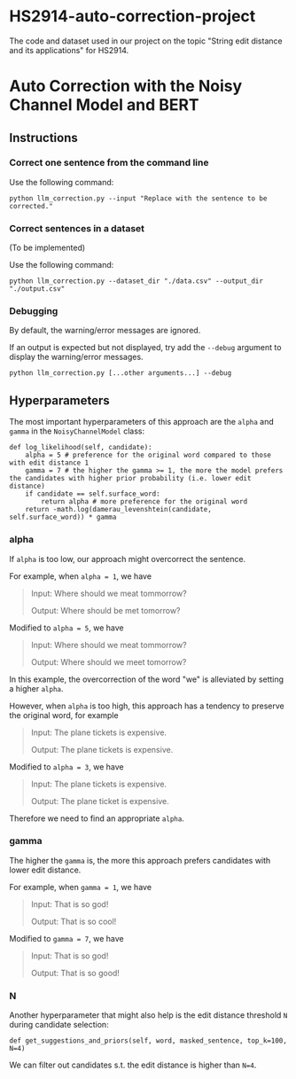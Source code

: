 # HS2914-auto-correction-project
The code and dataset used in our project on the topic "String edit distance and its applications" for HS2914. 

# Auto Correction with the Noisy Channel Model and BERT

## Instructions

### Correct one sentence from the command line

Use the following command: 

```python llm_correction.py --input "Replace with the sentence to be corrected."```

### Correct sentences in a dataset

(To be implemented)

Use the following command:

```python llm_correction.py --dataset_dir "./data.csv" --output_dir "./output.csv"```

### Debugging

By default, the warning/error messages are ignored. 

If an output is expected but not displayed, try add the ```--debug``` argument to display the warning/error messages.

```python llm_correction.py [...other arguments...] --debug```

## Hyperparameters

The most important hyperparameters of this approach are the ```alpha``` and ```gamma``` in the ```NoisyChannelModel``` class: 

```
def log_likelihood(self, candidate):
    alpha = 5 # preference for the original word compared to those with edit distance 1
    gamma = 7 # the higher the gamma >= 1, the more the model prefers the candidates with higher prior probability (i.e. lower edit distance)
    if candidate == self.surface_word:
        return alpha # more preference for the original word
    return -math.log(damerau_levenshtein(candidate, self.surface_word)) * gamma
```

### alpha

If ```alpha``` is too low, our approach might overcorrect the sentence.

For example, when ```alpha = 1```, we have
> Input: Where should we meat tommorrow?
>
> Output: Where should be met tomorrow?

Modified to ```alpha = 5```, we have 
> Input: Where should we meat tommorrow?
>
> Output: Where should we meet tomorrow?

In this example, the overcorrection of the word "we" is alleviated by setting a higher ```alpha```. 

However, when ```alpha``` is too high, this approach has a tendency to preserve the original word, for example
> Input: The plane tickets is expensive.
>
> Output: The plane tickets is expensive.

Modified to ```alpha = 3```, we have
> Input: The plane tickets is expensive.
>
> Output: The plane ticket is expensive.

Therefore we need to find an appropriate ```alpha```.

### gamma

The higher the ```gamma``` is, the more this approach prefers candidates with lower edit distance.

For example, when ```gamma = 1```, we have
> Input: That is so god!
>
> Output: That is so cool!

Modified to ```gamma = 7```, we have
> Input: That is so god!
>
> Output: That is so good!

### N

Another hyperparameter that might also help is the edit distance threshold ```N``` during candidate selection: 

```
def get_suggestions_and_priors(self, word, masked_sentence, top_k=100, N=4)
```

We can filter out candidates s.t. the edit distance is higher than ```N=4```.



